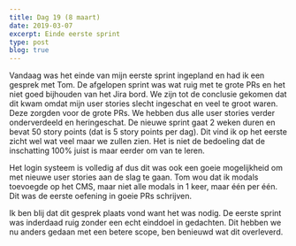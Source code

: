 ```yaml
---
title: Dag 19 (8 maart)
date: 2019-03-07
excerpt: Einde eerste sprint
type: post
blog: true
---
```


Vandaag was het einde van mijn eerste sprint ingepland en had ik een gesprek met Tom. De afgelopen sprint was wat ruig met te grote PRs en het niet goed bijhouden van het Jira bord. We zijn tot de conclusie gekomen dat dit kwam omdat mijn user stories slecht ingeschat en veel te groot waren. Deze zorgden voor de grote PRs. We hebben dus alle user stories verder onderverdeeld en heringeschat. De nieuwe sprint gaat 2 weken duren en bevat 50 story points (dat is 5 story points per dag). Dit vind ik op het eerste zicht wel wat veel maar we zullen zien. Het is niet de bedoeling dat de inschatting 100% juist is maar eerder om van te leren.

Het login systeem is volledig af dus dit was ook een goeie mogelijkheid om met nieuwe user stories aan de slag te gaan. Tom wou dat ik modals toevoegde op het CMS, maar niet alle modals in 1 keer, maar één per één. Dit was de eerste oefening in goeie PRs schrijven.

Ik ben blij dat dit gesprek plaats vond want het was nodig. De eerste sprint was inderdaad ruig zonder een echt einddoel in gedachten. Dit hebben we nu anders gedaan met een betere scope, ben benieuwd wat dit overleverd.
